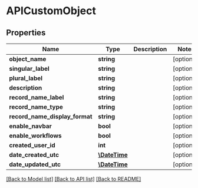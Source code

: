 # APICustomObject

## Properties
Name | Type | Description | Notes
------------ | ------------- | ------------- | -------------
**object_name** | **string** |  | [optional] 
**singular_label** | **string** |  | [optional] 
**plural_label** | **string** |  | [optional] 
**description** | **string** |  | [optional] 
**record_name_label** | **string** |  | [optional] 
**record_name_type** | **string** |  | [optional] 
**record_name_display_format** | **string** |  | [optional] 
**enable_navbar** | **bool** |  | [optional] 
**enable_workflows** | **bool** |  | [optional] 
**created_user_id** | **int** |  | [optional] 
**date_created_utc** | [**\DateTime**](\DateTime.md) |  | [optional] 
**date_updated_utc** | [**\DateTime**](\DateTime.md) |  | [optional] 

[[Back to Model list]](../README.md#documentation-for-models) [[Back to API list]](../README.md#documentation-for-api-endpoints) [[Back to README]](../README.md)


